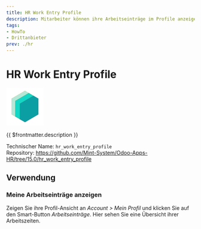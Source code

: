 ```yaml
---
title: HR Work Entry Profile
description: Mitarbeiter können ihre Arbeitseinträge im Profile anzeigen.
tags:
- HowTo
- Drittanbieter
prev: ./hr
---
```

# HR Work Entry Profile
![icon_oms_box](attachments/icons_odoo_mint_system.png)

{{ $frontmatter.description }}

Technischer Name: `hr_work_entry_profile`\
Repository: <https://github.com/Mint-System/Odoo-Apps-HR/tree/15.0/hr_work_entry_profile>

## Verwendung

### Meine Arbeitseinträge anzeigen

Zeigen Sie ihre Profil-Ansicht an *Account > Mein Profil* und klicken Sie auf den Smart-Button *Arbeitseinträge*. Hier sehen Sie eine Übersicht ihrer Arbeitszeiten.